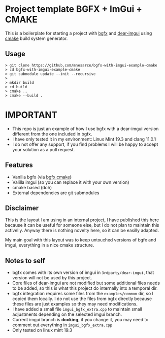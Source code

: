 # Project template BGFX + ImGui + CMAKE

This is a boilerplate for starting a project with [bgfx](https://github.com/bkaradzic/bgfx) and [dear-imgui](https://github.com/ocornut/imgui) using [cmake](https://cmake.org/) build system generator.


## Usage

```
> git clone https://github.com/mnesarco/bgfx-with-imgui-example-cmake
> cd bgfx-with-imgui-example-cmake
> git submodule update --init --recursive
>
> mkdir build
> cd build
> cmake ..
> cmake --build .
```

# IMPORTANT

* This repo is just an example of how I use bgfx with a dear-imgui version different from the one included in bgfx.
* I have only tested it in my environment: Linux Mint 19.3 and clang 11.0.1
* I do not offer any support, if you find problems I will be happy to accept your solution as a pull request.

## Features

* Vanilla bgfx (via [bgfx.cmake](https://github.com/bkaradzic/bgfx.cmake))
* Valilla imgui (so you can replace it with your own version)
* cmake based (doh)
* External dependencies are git submodules

## Disclaimer

This is the layout I am using in an internal project, I have published this here because it can be useful for someone else, but I do not plan to maintain this activelly. Anyway there is nothing novelty here, so it can be easilly adapted.

My main goal with this layout was to keep untouched versions of bgfx and imgui, everything in a nice cmake structure.

## Notes to self

* bgfx comes with its own version of imgui in `3rdparty/dear-imgui`, that version will not be used by this project.
* Core files of dear-imgui are not modified but some additional files needs to be added, so this is what this project do internally into a temporal dir.
* bgfx integration requires some files from the `examples/common` dir, so I copied them locally. I do not use the files from bgfx directly because these files are just examples so they may need modifications.
* I have added a small file `imgui_bgfx_extra.cpp` to maintain small adjustments depending on the selected imgui branch.
* Current imgui branch is **docking**, if you change it, you may need to comment out everything in `imgui_bgfx_extra.cpp`
* Only tested on linux mint 19.3